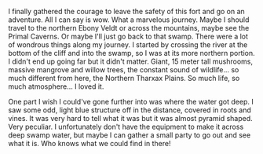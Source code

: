I finally gathered the courage to leave the safety of this fort and go on an adventure. All I can say is wow. What a marvelous journey. Maybe I should travel to the northern Ebony Veldt or across the mountains, maybe see the Primal Caverns. Or maybe I'll just go back to that swamp. There were a lot of wondrous things along my journey. I started by crossing the river at the bottom of the cliff and into the swamp, so I was at its more northern portion. I didn't end up going far but it didn't matter. Giant, 15 meter tall mushrooms, massive mangrove and willow trees, the constant sound of wildlife... so much different from here, the Northern Tharxax Plains. So much life, so much atmosphere... I loved it.

One part I wish I could've gone further into was where the water got deep. I saw some odd, light blue structure off in the distance, covered in roots and vines. It was very hard to tell what it was but it was almost pyramid shaped. Very peculiar. I unfortunately don't have the equipment to make it across deep swamp water, but maybe I can gather a small party to go out and see what it is. Who knows what we could find in there!